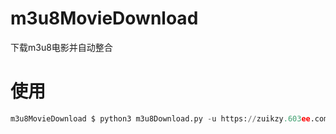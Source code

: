 # m3u8MovieDownload
下载m3u8电影并自动整合

# 使用
```python
m3u8MovieDownload $ python3 m3u8Download.py -u https://zuikzy.603ee.com/2019/05/14/H5P4Z3whcCeiinjS/playlist.m3u8
```